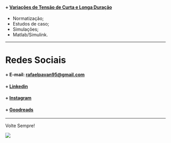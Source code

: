 #### + [Variações de Tensão de Curta e Longa Duração](https://br.linkedin.com/in/engrafaelpavan)
- Normatização;
- Estudos de caso;
- Simulações;
- Matlab/Simulink.


____________________________________________

# Redes Sociais

#### + E-mail: rafaelpavan95@gmail.com
#### + [Linkedin](https://br.linkedin.com/in/engrafaelpavan)
#### + [Instagram](https://www.instagram.com/rafaelpavan95/)
#### + [Goodreads](https://www.goodreads.com/user/show/58755709-rafael-pavan)

___________________________________________

Volte Sempre!

![](https://thumbs.gfycat.com/ConsiderateSandyDanishswedishfarmdog-size_restricted.gif)
